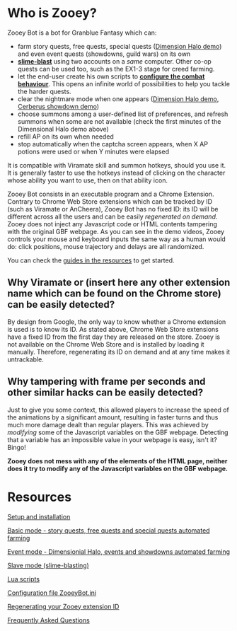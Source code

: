 # Who is Zooey?

Zooey Bot is a bot for Granblue Fantasy which can:
- farm story quests, free quests, special quests ([Dimension Halo demo](https://youtu.be/S_esoRe9xtM)) and even event quests (showdowns, guild wars) on its own
- **[slime-blast](https://www.youtube.com/watch?v=GKHdazIbK_8)** using two accounts on a _same_ computer. Other co-op quests can be used too, such as the EX1-3 stage for creed farming.
- let the end-user create his own scripts to **[configure the combat behaviour](https://www.youtube.com/watch?v=SwWNsTNXWSc)**. This opens an infinite world of possibilities to help you tackle the harder quests.
- clear the nightmare mode when one appears ([Dimension Halo demo](https://youtu.be/S_esoRe9xtM), [Cerberus showdown demo](https://www.youtube.com/watch?v=-xvDRwB4QEk))
- choose summons among a user-defined list of preferences, and refresh summons when some are not available (check the first minutes of the Dimensional Halo demo above)
- refill AP on its own when needed
- stop automatically when the captcha screen appears, when X AP potions were used or when Y minutes were elapsed

It is compatible with Viramate skill and summon hotkeys, should you use it. It is generally faster to use the hotkeys instead of clicking on the character whose ability you want to use, then on that ability icon.

Zooey Bot consists in an executable program and a Chrome Extension. Contrary to Chrome Web Store extensions which can be tracked by ID (such as Viramate or AnCheera), Zooey Bot has no fixed ID: its ID will be different across all the users and can be easily *regenerated on demand*. Zooey does not inject any Javascript code or HTML contents tampering with the original GBF webpage. As you can see in the demo videos, Zooey controls your mouse and keyboard inputs the same way as a human would do: click positions, mouse trajectory and delays are all randomized.

You can check the [guides in the resources](https://github.com/Masuzu/ZooeyBot#resources) to get started.

## Why Viramate or (insert here any other extension name which can be found on the Chrome store) can be easily detected?

By design from Google, the only way to know whether a Chrome extension is used is to know its ID. As stated above, Chrome Web Store extensions have a fixed ID from the first day they are released on the store. Zooey is not available on the Chrome Web Store and is installed by loading it manually. Therefore, regenerating its ID on demand and at any time makes it untrackable.

## Why tampering with frame per seconds and other similar hacks can be easily detected?

Just to give you some context, this allowed players to increase the speed of the animations by a significant amount, resulting in faster turns and thus much more damage dealt than regular players. This was achieved by *modifying* some of the Javascript variables on the GBF webpage. Detecting that a variable has an impossible value in your webpage is easy, isn't it? Bingo!

**Zooey does not mess with any of the elements of the HTML page, neither does it try to modify any of the Javascript variables on the GBF webpage.**

# Resources

[Setup and installation](https://github.com/Masuzu/ZooeyBot/wiki/Setup-and-installation)

[Basic mode - story quests, free quests and special quests automated farming](https://github.com/Masuzu/ZooeyBot/wiki/NYET)

[Event mode - Dimensionial Halo, events and showdowns automated farming](https://github.com/Masuzu/ZooeyBot/wiki/NYET)

[Slave mode (slime-blasting)](https://github.com/Masuzu/ZooeyBot/wiki/Slave-mode-(slime-basting))

[Lua scripts](https://github.com/Masuzu/ZooeyBot/wiki/Lua-scripts)

[Configuration file ZooeyBot.ini](https://github.com/Masuzu/ZooeyBot/wiki/NYET)

[Regenerating your Zooey extension ID](https://github.com/Masuzu/ZooeyBot/wiki/Slave-mode-(slime-basting))

[Frequently Asked Questions](https://github.com/Masuzu/ZooeyBot/wiki/FAQ)